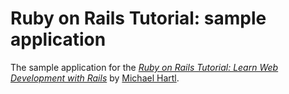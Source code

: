 # Ruby on Rails Tutorial: sample application

The sample application for the [*Ruby on Rails Tutorial:
Learn Web Development with Rails*](http://www.railstutorial.org/)
by [Michael Hartl](http://www.michaelhartl.com/).
